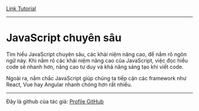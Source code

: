 [Link Tutorial](https://www.youtube.com/playlist?list=PLmSai9ZRK6uyZ7L8k10pOSvQRhZbg1W4w)

---

# JavaScript chuyên sâu

Tìm hiểu JavaScript chuyên sâu, các khái niệm nâng cao, để nắm rõ ngôn ngữ này. Khi nắm rõ các khái niệm nâng cao của JavaScript, việc đọc hiểu code sẽ nhanh hơn, nâng cao tư duy và khả năng sáng tạo khi viết code.

Ngoài ra, nắm chắc JavaScript giúp chúng ta tiếp cận các framework như React, Vue hay Angular nhanh chóng hơn rất nhiều.

---

Đây là github của tác giả: [Profile GitHub](https://github.com/yeungon)
